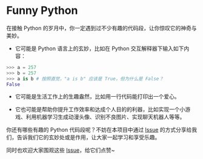 # Funny Python

在接触 Python 的岁月中，你一定遇到过不少有趣的代码段，让你惊叹它的神奇与美妙。

- 它可能是 Python 语言上的玄妙，比如在 Python 交互解释器下输入如下内容：

```python
>>> a = 257
>>> b = 257
>>> a is b # 按照直觉，"a is b" 应该是 True，但为什么是 False？
False
```

- 它可能是生活工作上的生趣盎然，比如用一行代码能打印出一个爱心。

- 它也可能是帮助你提升工作效率和达成个人目的的利器，比如实现一个小游戏、利用机器学习生成动漫头像、识别不良图片、实现聊天机器人等等。

你还有哪些有趣的 Python 代码段呢？不妨在本项目中通过 [Issue](https://github.com/PyChina/funny-python/issues/new) 的方式分享给我们，告诉我们它的玄妙处或是作用，让大家一起学习和享受乐趣。

同时也欢迎大家围观这些 [Issue](https://github.com/PyChina/funny-python)，给它们点赞~
